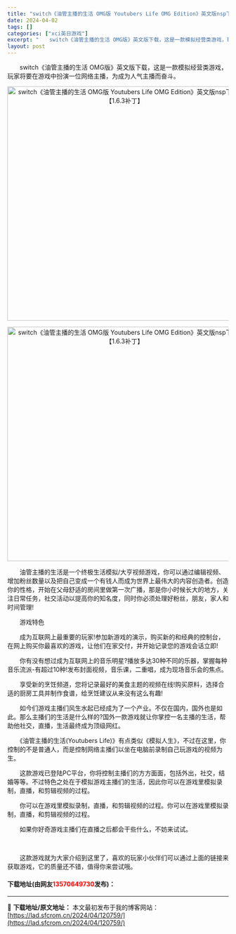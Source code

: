 ```yaml
---
title: "switch《油管主播的生活 OMG版 Youtubers Life OMG Edition》英文版nsp下载【1.6.3补丁】"
date: 2024-04-02
tags: []
categories: ["xci英日游戏"]
excerpt: "　　switch《油管主播的生活 OMG版》英文版下载，这是一款模拟经营类游戏，玩家将要在游戏中扮演一位网络主播，为成为人气主播而奋斗。 　　油管主播的生活是一个终极生活模拟/大亨视频游戏，你可以通过编辑视频、增加粉丝数量以及把自己变成一个有钱人而成为世界上最伟大的内容创造者。创造你的性格，开始在父&hellip;"
layout: post
---
```


 <p>　　switch《油管主播的生活 OMG版》英文版下载，这是一款模拟经营类游戏，玩家将要在游戏中扮演一位网络主播，为成为人气主播而奋斗。</p> <p align="center"><img align="" border="0" src="https://lad.sfcrom.cn/wp-content/uploads/2024/04/20240402_660bd8d951ed9.webp" width="534" alt="switch《油管主播的生活 OMG版 Youtubers Life OMG Edition》英文版nsp下载【1.6.3补丁】" /></p> <p align="center"><img align="" border="0" src="https://lad.sfcrom.cn/wp-content/uploads/2024/04/20240402_660bd8d9a65d3.webp" width="534" alt="switch《油管主播的生活 OMG版 Youtubers Life OMG Edition》英文版nsp下载【1.6.3补丁】" /></p> <p>　　油管主播的生活是一个终极生活模拟/大亨视频游戏，你可以通过编辑视频、增加粉丝数量以及把自己变成一个有钱人而成为世界上最伟大的内容创造者。创造你的性格，开始在父母舒适的房间里做第一次广播，那是你小时候长大的地方，关注日常任务，社交活动以提高你的知名度，同时你必须处理好粉丝，朋友，家人和时间管理!</p> <p>　　游戏特色</p> <p>　　成为互联网上最重要的玩家!参加新游戏的演示，购买新的和经典的控制台，在网上购买你最喜欢的游戏，让他们在家交付，并开始记录您的游戏会话立即!</p> <p>　　你有没有想过成为互联网上的音乐明星?播放多达30种不同的乐器，掌握每种音乐流派-有超过10种!发布封面视频，音乐课，二重唱，成为现场音乐会的焦点。</p> <p>　　享受新的烹饪频道，您将记录最好的美食主题的视频在线!购买原料，选择合适的厨房工具并制作食谱，给烹饪建议从来没有这么有趣!</p> <p>　　如今们游戏主播们风生水起已经成为了一个产业。不仅在国内，国外也是如此。那么主播们的生活是什么样的?国外一款游戏就让你掌控一名主播的生活，帮助他社交，直播，生活最终成为顶级网红。</p> <p>　　《油管主播的生活(Youtubers Life)》有点类似《模拟人生》，不过在这里，你控制的不是普通人，而是控制网络主播们以坐在电脑前录制自己玩游戏的视频为生。</p> <p>　　这款游戏已登陆PC平台，你将控制主播们的方方面面，包括外出，社交，结婚等等。不过特色之处在于模拟游戏主播们的生活，因此你可以在游戏里模拟录制，直播，和剪辑视频的过程。</p> <p>　　你可以在游戏里模拟录制，直播，和剪辑视频的过程。你可以在游戏里模拟录制，直播，和剪辑视频的过程。</p> <p>　　如果你好奇游戏主播们在直播之后都会干些什么，不妨来试试。</p> <p>&nbsp;</p> <p>　　这款游戏就为大家介绍到这里了，喜欢的玩家小伙伴们可以通过上面的链接来获取游戏，它的质量还不错，值得你来尝试哦。</p> <p><h4>下载地址(由网友<font color="red">13570649730</font>发布)：</h4></p> 

---
📖 **下载地址/原文地址：** 本文最初发布于我的博客网站：[https://lad.sfcrom.cn/2024/04/120759/](https://lad.sfcrom.cn/2024/04/120759/)
